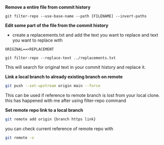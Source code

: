 
__Remove a entire file from commit history__

```
git filter-repo --use-base-name --path [FILENAME] --invert-paths
```

__Edit some part of the file from the commit history__

- create a replacements.txt and add the text you want to replace and text you want to replace with
```
ORIGINAL==>REPLACEMENT
```
```
git filter-repo --replace-text ../replacements.txt
```
This will search for original text in your commit history and replace it.

__Link a local branch to already existing branch on remote__

```bash
git push --set-upstream origin main --force
```
This can be used if reference to remote branch is lost from your local clone. this has happened with me after using filter-repo command

__Set remote repo link to a local branch__
```bash
git remote add origin {branch https link}
```

you can check current reference of remote repo with
```bash
git remote -v
```
